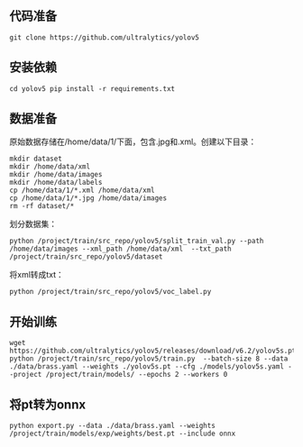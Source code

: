 ## 代码准备
`git clone https://github.com/ultralytics/yolov5`

## 安装依赖
`cd yolov5
pip install -r requirements.txt`

## 数据准备
原始数据存储在/home/data/1/下面，包含.jpg和.xml。创建以下目录：
```
mkdir dataset
mkdir /home/data/xml
mkdir /home/data/images
mkdir /home/data/labels
cp /home/data/1/*.xml /home/data/xml
cp /home/data/1/*.jpg /home/data/images
rm -rf dataset/*
```
划分数据集：
```
python /project/train/src_repo/yolov5/split_train_val.py --path /home/data/images --xml_path /home/data/xml  --txt_path /project/train/src_repo/yolov5/dataset
```

将xml转成txt：
```
python /project/train/src_repo/yolov5/voc_label.py
```

## 开始训练
```
wget https://github.com/ultralytics/yolov5/releases/download/v6.2/yolov5s.pt
python /project/train/src_repo/yolov5/train.py  --batch-size 8 --data ./data/brass.yaml --weights ./yolov5s.pt --cfg ./models/yolov5s.yaml --project /project/train/models/ --epochs 2 --workers 0
```
## 将pt转为onnx
```
python export.py --data ./data/brass.yaml --weights /project/train/models/exp/weights/best.pt --include onnx
```
